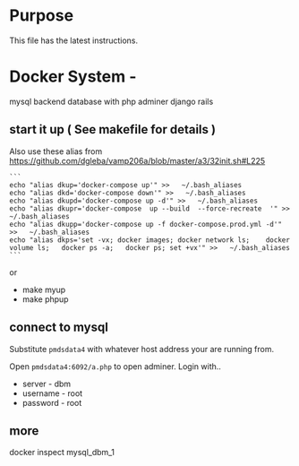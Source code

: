 
# Purpose

This file has the latest instructions.


# Docker System - 

mysql backend database with php adminer django rails




## start it up ( See makefile for details )

Also use these alias from  https://github.com/dgleba/vamp206a/blob/master/a3/32init.sh#L225
	
	```
	echo "alias dkup='docker-compose up'" >>   ~/.bash_aliases
	echo "alias dkd='docker-compose down'" >>   ~/.bash_aliases
	echo "alias dkupd='docker-compose up -d'" >>   ~/.bash_aliases
	echo "alias dkupr='docker-compose  up --build  --force-recreate  '" >>   ~/.bash_aliases
	echo "alias dkupp='docker-compose up -f docker-compose.prod.yml -d'" >>   ~/.bash_aliases
	echo "alias dkps='set -vx; docker images; docker network ls;	docker volume ls;	docker ps -a;	docker ps; set +vx'" >>   ~/.bash_aliases
    ```


or

 - make myup
 - make phpup
 

 
## connect to mysql

Substitute `pmdsdata4` with whatever host address your are running from.

Open `pmdsdata4:6092/a.php` to open adminer. Login with..

  - server - dbm
  - username - root
  - password - root
  
  

## more

docker  inspect mysql_dbm_1

  